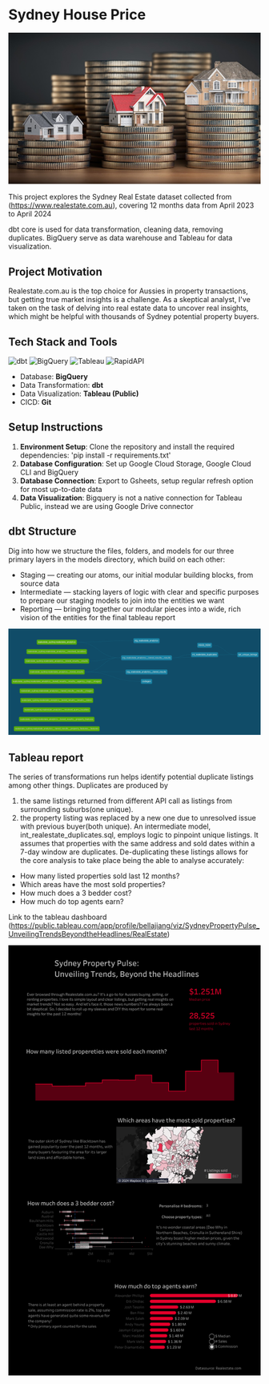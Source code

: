 # Sydney House Price

<p>
    <img src="img/Cover.jpg"/>
</p>

This project explores the Sydney Real Estate dataset collected from (https://www.realestate.com.au), covering 12 months data from April 2023 to April 2024

dbt core is used for data transformation, cleaning data, removing duplicates. BigQuery serve as data warehouse and Tableau for data visualization.

## Project Motivation

Realestate.com.au is the top choice for Aussies in property transactions, but getting true market insights is a challenge. As a skeptical analyst, I've taken on the task of delving into real estate data to uncover real insights, which might be helpful with thousands of Sydney potential property buyers.

## Tech Stack and Tools

![dbt](https://img.shields.io/static/v1?logo=dbt&label=dbt-version&message=1.7.x&color=orange)
![BigQuery](https://img.shields.io/static/v1?logo=bigquery&label=bigquery-version&message=3.21.x&color=blue)
![Tableau](https://img.shields.io/badge/Tableau-E97627?&logo=Tableau&logoColor=white)
![RapidAPI](https://img.shields.io/badge/RapidAPI-grey?)

- Database: **BigQuery**
- Data Transformation: **dbt**
- Data Visualization: **Tableau (Public)**
- CICD: **Git**

## Setup Instructions

1. **Environment Setup**: Clone the repository and install the required dependencies: 'pip install -r requirements.txt'
2. **Database Configuration**: Set up Google Cloud Storage, Google Cloud CLI and BigQuery
3. **Database Connection**: Export to Gsheets, setup regular refresh option for most up-to-date data
4. **Data Visualization**: Bigquery is not a native connection for Tableau Public, instead we are using Google Drive connector

## dbt Structure

Dig into how we structure the files, folders, and models for our three primary layers in the models directory, which build on each other:

- Staging — creating our atoms, our initial modular building blocks, from source data
- Intermediate — stacking layers of logic with clear and specific purposes to prepare our staging models to join into the entities we want
- Reporting — bringing together our modular pieces into a wide, rich vision of the entities for the final tableau report
<p>
    <img src="img/dbt_dag.png"/>
</p>

## Tableau report

The series of transformations run helps identify potential duplicate listings among other things. Duplicates are produced by

1. the same listings returned from different API call as listings from surrounding suburbs(one unique).
2. the property listing was replaced by a new one due to unresolved issue with previous buyer(both unique).
   An intermediate model, int_realestate_duplicates.sql, employs logic to pinpoint unique listings. It assumes that properties with the same address and sold dates within a 7-day window are duplicates.
   De-duplicating these listings allows for the core analysis to take place being the able to analyse accurately:

- How many listed properties sold last 12 months?
- Which areas have the most sold properties?
- How much does a 3 bedder cost?
- How much do top agents earn?

Link to the tableau dashboard (https://public.tableau.com/app/profile/bellajiang/viz/SydneyPropertyPulse_UnveilingTrendsBeyondtheHeadlines/RealEstate)

<p>
    <img src="img/realestate_dash.png"/>
</p>
